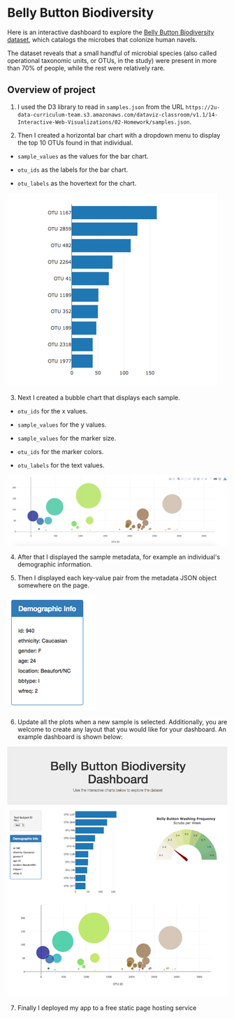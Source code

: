 # Belly Button Biodiversity

Here is an interactive dashboard to explore the [Belly Button Biodiversity dataset](http://robdunnlab.com/projects/belly-button-biodiversity/), which catalogs the microbes that colonize human navels.

The dataset reveals that a small handful of microbial species (also called operational taxonomic units, or OTUs, in the study) were present in more than 70% of people, while the rest were relatively rare.

## Overview of project

1. I used the D3 library to read in `samples.json` from the URL `https://2u-data-curriculum-team.s3.amazonaws.com/dataviz-classroom/v1.1/14-Interactive-Web-Visualizations/02-Homework/samples.json`.

2. Then I created a horizontal bar chart with a dropdown menu to display the top 10 OTUs found in that individual.

  * `sample_values` as the values for the bar chart.

  * `otu_ids` as the labels for the bar chart.

  * `otu_labels` as the hovertext for the chart.

  ![bar Chart](Images/hw01.png)

3. Next I created a bubble chart that displays each sample.

  * `otu_ids` for the x values.

  * `sample_values` for the y values.

  * `sample_values` for the marker size.

  * `otu_ids` for the marker colors.

  * `otu_labels` for the text values.

![Bubble Chart](Images/bubble_chart.png)

4. After that I displayed the sample metadata, for example an individual's demographic information.

5. Then I displayed each key-value pair from the metadata JSON object somewhere on the page.

![hw](Images/hw03.png)

6. Update all the plots when a new sample is selected. Additionally, you are welcome to create any layout that you would like for your dashboard. An example dashboard is shown below:

![hw](Images/hw02.png)

7. Finally I deployed my app to a free static page hosting service
